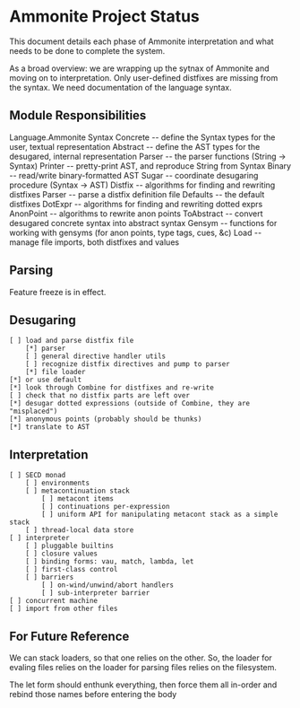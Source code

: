 Ammonite Project Status
=======================

This document details each phase of Ammonite interpretation and what needs to be done to complete the system.

As a broad overview: we are wrapping up the sytnax of Ammonite and moving on to interpretation.
Only user-defined distfixes are missing from the syntax.
We need documentation of the language syntax.

Module Responsibilities
-----------------------

Language.Ammonite
	Syntax
		Concrete -- define the Syntax types for the user, textual representation
		Abstract -- define the AST types for the desugared, internal representation
		Parser -- the parser functions (String -> Syntax)
		Printer -- pretty-print AST, and reproduce String from Syntax
		Binary -- read/write binary-formatted AST
		Sugar -- coordinate desugaring procedure (Syntax -> AST)
			Distfix -- algorithms for finding and rewriting distfixes
				Parser -- parse a distfix definition file
				Defaults -- the default distfixes
			DotExpr -- algorithms for finding and rewriting dotted exprs
			AnonPoint -- algorithms to rewrite anon points
			ToAbstract -- convert desugared concrete syntax into abstract syntax
	Gensym -- functions for working with gensyms (for anon points, type tags, cues, &c)
	Load -- manage file imports, both distfixes and values


Parsing
-------

Feature freeze is in effect.


Desugaring
----------

	[ ] load and parse distfix file
		[*] parser
		[ ] general directive handler utils
		[ ] recognize distfix directives and pump to parser
		[*] file loader
	[*] or use default
	[*] look through Combine for distfixes and re-write
	[ ] check that no distfix parts are left over
	[*] desugar dotted expressions (outside of Combine, they are "misplaced")
	[*] anonymous points (probably should be thunks)
	[*] translate to AST


Interpretation
--------------

	[ ] SECD monad
		[ ] environments
		[ ] metacontinuation stack
			[ ] metacont items
			[ ] continuations per-expression
			[ ] uniform API for manipulating metacont stack as a simple stack
		[ ] thread-local data store
	[ ] interpreter
		[ ] pluggable builtins
		[ ] closure values
		[ ] binding forms: vau, match, lambda, let
		[ ] first-class control
		[ ] barriers
			[ ] on-wind/unwind/abort handlers
			[ ] sub-interpreter barrier
	[ ] concurrent machine
	[ ] import from other files


For Future Reference
--------------------

We can stack loaders, so that one relies on the other.
So, the loader for evaling files relies on the loader for parsing files relies on the filesystem.

The let form should enthunk everything, then force them all in-order and rebind those names before entering the body